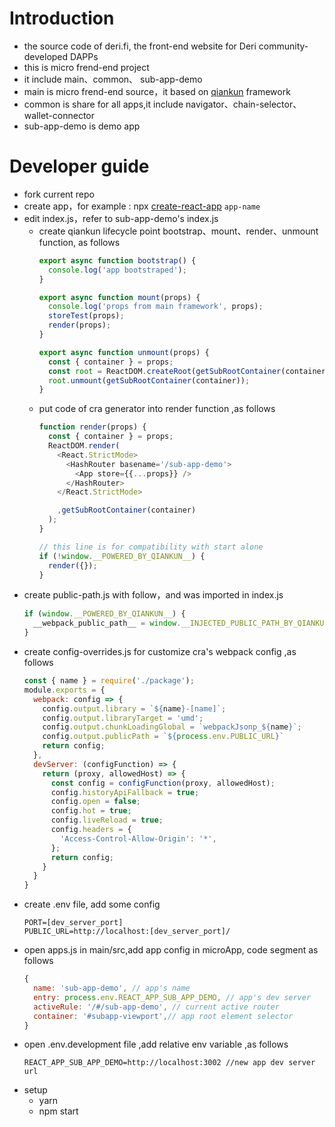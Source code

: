 # Introduction
  - the source code of deri.fi, the front-end website for Deri community-developed DAPPs
  - this is micro frend-end project
  - it include main、common、 sub-app-demo
  - main is micro frend-end source，it based on [qiankun](https://github.com/umijs/qiankun) framework
  - common is share for all apps,it include navigator、chain-selector、wallet-connector
  - sub-app-demo is demo app

# Developer guide
  - fork current repo
  - create app，for example : npx [create-react-app](https://github.com/facebook/create-react-app) `app-name`
  - edit index.js，refer to sub-app-demo's index.js
    - create qiankun lifecycle point bootstrap、mount、render、unmount function, as follows
      ``` javascript
      export async function bootstrap() {
        console.log('app bootstraped');
      }

      export async function mount(props) {
        console.log('props from main framework', props);
        storeTest(props);
        render(props);
      }

      export async function unmount(props) {
        const { container } = props;
        const root = ReactDOM.createRoot(getSubRootContainer(container))
        root.unmount(getSubRootContainer(container));
      }
      ```
    - put code of cra generator into render function ,as follows
      ``` javascript
      function render(props) {
        const { container } = props;
        ReactDOM.render(
          <React.StrictMode>
            <HashRouter basename='/sub-app-demo'>
              <App store={{...props}} />
            </HashRouter>
          </React.StrictMode>

          ,getSubRootContainer(container)
        );
      }

      // this line is for compatibility with start alone
      if (!window.__POWERED_BY_QIANKUN__) {
        render({});
      }
      ```
  - create public-path.js with follow，and was imported in index.js
    ``` javascript
    if (window.__POWERED_BY_QIANKUN__) {
      __webpack_public_path__ = window.__INJECTED_PUBLIC_PATH_BY_QIANKUN__;
    }
    ```
  - create config-overrides.js for customize cra's webpack config ,as follows
    ``` javascript
    const { name } = require('./package');
    module.exports = {
      webpack: config => {
        config.output.library = `${name}-[name]`;
        config.output.libraryTarget = 'umd';
        config.output.chunkLoadingGlobal = `webpackJsonp_${name}`;   
        config.output.publicPath = `${process.env.PUBLIC_URL}`
        return config;
      },
      devServer: (configFunction) => {
        return (proxy, allowedHost) => {
          const config = configFunction(proxy, allowedHost);
          config.historyApiFallback = true;
          config.open = false;
          config.hot = true;
          config.liveReload = true;
          config.headers = {
            'Access-Control-Allow-Origin': '*',
          };
          return config;
        }
      }
    }
    ```
  - create .env file, add some config
    ``` env
    PORT=[dev_server_port]
    PUBLIC_URL=http://localhost:[dev_server_port]/
    ```
  - open apps.js in main/src,add app config in microApp, code segment as follows
    ``` javascript
    {
      name: 'sub-app-demo', // app's name
      entry: process.env.REACT_APP_SUB_APP_DEMO, // app's dev server 
      activeRule: '/#/sub-app-demo', // current active router
      container: '#subapp-viewport',// app root element selector
    }
    ```
  - open .env.development file ,add relative env variable ,as follows
    ``` 
    REACT_APP_SUB_APP_DEMO=http://localhost:3002 //new app dev server url
    ```
  - setup 
    - yarn 
    - npm start
